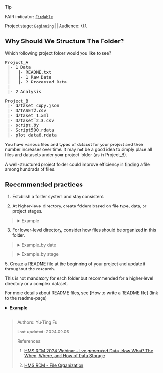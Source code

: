 >[!TIP]
> FAIR indicator: <code>[Findable]()</code>
> 
> Project stage: <code>Beginning</code>  || Audience: <code>All</code>

## Why Should We Structure The Folder?

Which following project folder would you like to see?

<pre>
Project_A
 |- 1 Data
 |   |- README.txt
 |   |- 1 Raw Data 
 |   |- 2 Processed Data
 | 
 |- 2 Analysis
</pre>

<pre>
Project_B
 |- dataset_copy.json
 |- DATASET2.csv
 |- dataset_1.xml
 |- Dataset_2.3.csv
 |- script.py
 |- Script500.rdata
 |- plot_data6.rdata
</pre>

You have various files and types of dataset for your project and their number increases over time. It may not be a good idea to simply place all files and datasets under your project folder (as in Project_B). 

A well-structured project folder could improve efficiency in [finding]() a file among hundrads of files.

## Recommended practices

1. Establish a folder system and stay consistent.

2. At higher-level directory, create folders based on file type, data, or project stages.
 
 <blockquote>
    <details>
     <summary>Example</summary>
     <pre>
      Project_A
       |- 1 Raw Data
       |- 2 Processed Data
       |- 3 Analysis
     </pre>
          <pre>
      Project_B
       |- 1 Audio Files
       |- 2 Imaging Data
       |- 3 Other Data
     </pre>
    <pre>
      Project_C
       |- 1 Data
       |- 2 Shared Data_Institute A
       |- 3 Published
     </pre>
    </details>
     </blockquote>
     
3. For lower-level directory, consider how files should be organized in this folder.
   
 <blockquote>
 <details>
  <summary>Example_by date</summary>
  
  _In "Raw_Data" folder, files are organized by collection date._
  
   <pre>
    Raw_Data 
       |- 2021Aug
       |  |- rawData1.csv
       |  |- rawData2.csv
       | 
       |- 2021Dec
       |  |- rawData1.csv
       |  |- rawData2.csv 
     </pre>
 </details>
</blockquote>
  
   <blockquote>
    <details>
     <summary>Example_by stage</summary>
     
   _In "Data" folder, files are organized by their stage._
   
     <pre>
      Data
       |- Raw_data
       |  |- rawData_2021Aug.csv
       |  |- rawData_2021Sep.csv
       |  |- rawData_2021Oct.csv
       |
       |- Processed_data
       |  |- data_processed_2021Dec.csv
       |  |- data_processed_2022Feb.csv
     </pre>
    </details>
   </blockquote>
5. Create a README file at the beginning of your project and update it throughout the research.

   This is not mandatory for each folder but recommended for a higher-level directory or a complex dataset.

   For more details about README files, see [How to write a README file] (link to the readme-page)

<details>
  <summary> <b>Example</b> </summary>
<pre>
Project_A
 |
 |- 0 Basic Information 
 |   |- Role & Responsibilites
 |   |- Project Introduction
 |
 |- 1 Data
 |   |- README_data.txt (What is in these folders? How to find a specific file/dataset?)
 |   |- 1 Raw Data 
 |   |   |- 1 Local Laboratory 
 |   |   |   |- README_rawData_local.txt
 |   |   |   |- dataset_1.csv
 |   |   |   |- dataset_2.csv
 |   |   |
 |   |   |- 2 External Data Source
 |   |   |   |- README_rawData_external.txt
 |   |   |   |- dataset_e_1.csv
 |   |   |   |- dataset_e_2.csv
 |   |   |   |- Script_1.py
 |   |   |   |- Script_2.py
 |   |   |   |- DataTransferAgreement/AuthorizationToReuse.pdf
 |   |   
 |   |- 2 Processed Data
 |   |   |- README_processedData.txt
 |   |   |- Processed_data.csv
 |   |   |- Script_processed.py
 | 
 |- 2 Result/Analysis
 |   |- README_analysis.txt
 |   |- Script_model_1.py
 |   |- Script_model_2.py
 |   |- Plot_model_1.jpg
 |   |- Plot_model_2.jpg
   
</pre>
</details>

<br>


<blockquote>
  
 Authors: Yu-Ting Fu
 
 Last updated: 2024.09.05
 
 References:
 
  1. [HMS RDM 2024 Webinar - I've generated Data, Now What? The When, Where, and How of Data Storage](https://www.youtube.com/watch?v=prtBCHQ2c50&list=PLWIsV2soJK-VaW7IhxYyyOwiamjVV_FuB&index=4)
  
  2. [HMS RDM - File Organization](https://datamanagement.hms.harvard.edu/plan-design/directory-structure)

</blockquote>
